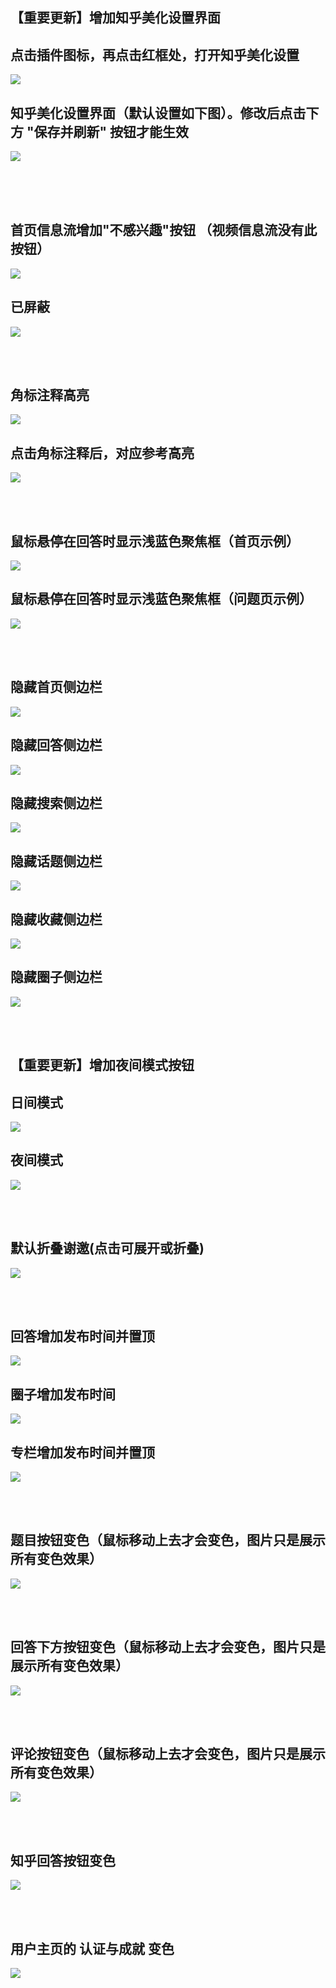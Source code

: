 ## 【重要更新】增加知乎美化设置界面  

## 点击插件图标，再点击红框处，打开知乎美化设置  

![](https://gitee.com/AN_drew/picBed/raw/master/img/%E7%9F%A5%E4%B9%8E%E7%BE%8E%E5%8C%96%E8%AE%BE%E7%BD%AE%E6%8C%89%E9%92%AE.png)  

## 知乎美化设置界面（默认设置如下图）。修改后点击下方 "保存并刷新" 按钮才能生效  

![](https://gitee.com/AN_drew/picBed/raw/master/img/%E7%9F%A5%E4%B9%8E%E7%BE%8E%E5%8C%96%E8%AE%BE%E7%BD%AE%E7%95%8C%E9%9D%A2.png)  

<br>  

<br>  

<br>  

## 首页信息流增加"不感兴趣"按钮 （视频信息流没有此按钮）  

![](https://gitee.com/AN_drew/picBed/raw/master/img/%E4%B8%8D%E6%84%9F%E5%85%B4%E8%B6%A3.png)  

## 已屏蔽  

![](https://gitee.com/AN_drew/picBed/raw/master/img/%E5%B7%B2%E5%B1%8F%E8%94%BD.png)  

<br>  

<br>  

## 角标注释高亮  

![](https://gitee.com/AN_drew/picBed/raw/master/img/%E8%A7%92%E6%A0%87%E6%B3%A8%E9%87%8A.png)  

## 点击角标注释后，对应参考高亮  

![](https://gitee.com/AN_drew/picBed/raw/master/img/%E5%8F%82%E8%80%83%E9%AB%98%E4%BA%AE.png)  

<br>  

<br>  

## 鼠标悬停在回答时显示浅蓝色聚焦框（首页示例）  

![](https://gitee.com/AN_drew/picBed/raw/master/img/%E9%A6%96%E9%A1%B5%E8%BE%B9%E6%A1%86.png)  



## 鼠标悬停在回答时显示浅蓝色聚焦框（问题页示例）  

![](https://gitee.com/AN_drew/picBed/raw/master/img/%E5%9B%9E%E7%AD%94%E8%BE%B9%E6%A1%86.png)  

<br>  

<br>  

## 隐藏首页侧边栏  

![](https://gitee.com/AN_drew/picBed/raw/master/img/%E9%A6%96%E9%A1%B5%E9%9A%90%E8%97%8F%E4%BE%A7%E8%BE%B9%E6%A0%8F.png)  


## 隐藏回答侧边栏  

![](https://gitee.com/AN_drew/picBed/raw/master/img/%E9%9A%90%E8%97%8F%E5%9B%9E%E7%AD%94%E4%BE%A7%E8%BE%B9%E6%A0%8F.png)  



## 隐藏搜索侧边栏  

![](https://gitee.com/AN_drew/picBed/raw/master/img/%E9%9A%90%E8%97%8F%E6%90%9C%E7%B4%A2%E4%BE%A7%E8%BE%B9%E6%A0%8F.png)  



## 隐藏话题侧边栏  

![](https://gitee.com/AN_drew/picBed/raw/master/img/%E9%9A%90%E8%97%8F%E8%AF%9D%E9%A2%98%E4%BE%A7%E8%BE%B9%E6%A0%8F.png)  



## 隐藏收藏侧边栏  

![](https://gitee.com/AN_drew/picBed/raw/master/img/%E9%9A%90%E8%97%8F%E6%94%B6%E8%97%8F%E4%BE%A7%E8%BE%B9%E6%A0%8F.png)  



## 隐藏圈子侧边栏  

![](https://gitee.com/AN_drew/picBed/raw/master/img/%E9%9A%90%E8%97%8F%E5%9C%88%E5%AD%90%E4%BE%A7%E8%BE%B9%E6%A0%8F.png)  

<br>  

<br>  

  

## 【重要更新】增加夜间模式按钮  

## 日间模式  

![](https://gitee.com/AN_drew/picBed/raw/master/img/%E7%9F%A5%E4%B9%8E%E5%A4%9C%E9%97%B4%E6%A8%A1%E5%BC%8F%E6%8C%89%E9%92%AE.png)  

## 夜间模式  

![](https://gitee.com/AN_drew/picBed/raw/master/img/%E7%9F%A5%E4%B9%8E%E6%97%A5%E9%97%B4%E6%A8%A1%E5%BC%8F%E6%8C%89%E9%92%AE.png)  

<br>  

<br>  

## 默认折叠谢邀(点击可展开或折叠)  

![](https://gitee.com/AN_drew/picBed/raw/master/img/%E6%8A%98%E5%8F%A0%E8%B0%A2%E9%82%80.png)  

<br>  

<br>  

  

## 回答增加发布时间并置顶  

![](https://gitee.com/AN_drew/picBed/raw/master/img/%E5%8F%91%E5%B8%83%E6%97%B6%E9%97%B4%E7%BD%AE%E9%A1%B6.png)  



## 圈子增加发布时间  

![](https://gitee.com/AN_drew/picBed/raw/master/img/%E5%9C%88%E5%AD%90%E5%8F%91%E5%B8%83%E6%97%B6%E9%97%B4.png)  



## 专栏增加发布时间并置顶  

![](https://gitee.com/AN_drew/picBed/raw/master/img/%E4%B8%93%E6%A0%8F%E5%A2%9E%E5%8A%A0%E5%8F%91%E5%B8%83%E6%97%B6%E9%97%B4.png)  

<br>  

<br>  

## 题目按钮变色（鼠标移动上去才会变色，图片只是展示所有变色效果）  

![](https://gitee.com/AN_drew/picBed/raw/master/img/%E9%A2%98%E7%9B%AE%E6%8C%89%E9%92%AE%E5%8F%98%E8%89%B2.png)  

<br>  

<br>  

## 回答下方按钮变色（鼠标移动上去才会变色，图片只是展示所有变色效果）  

![](https://gitee.com/AN_drew/picBed/raw/master/img/%E5%9B%9E%E7%AD%94%E4%B8%8B%E6%96%B9%E6%8C%89%E9%92%AE%E5%8F%98%E8%89%B2.png)  

<br>  

<br>  

## 评论按钮变色（鼠标移动上去才会变色，图片只是展示所有变色效果）  

![](https://gitee.com/AN_drew/picBed/raw/master/img/%E8%AF%84%E8%AE%BA%E6%8C%89%E9%92%AE%E5%8F%98%E8%89%B2.png)  

<br>  

<br>  

## 知乎回答按钮变色  

![](https://gitee.com/AN_drew/picBed/raw/master/img/%E5%9B%9E%E7%AD%94.png)  

<br>  

<br>  

## 用户主页的 认证与成就 变色  

![](https://gitee.com/AN_drew/picBed/raw/master/img/%E4%B8%AA%E4%BA%BA%E4%B8%AD%E5%BF%83%E7%9A%84%E8%AE%A4%E8%AF%81%E4%B8%8E%E6%88%90%E5%B0%B1%E5%8F%98%E8%89%B2.png)  
